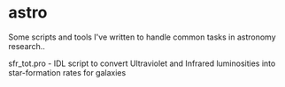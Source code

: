 # astro
Some scripts and tools I've written to handle common tasks in astronomy research..

sfr_tot.pro - IDL script to convert Ultraviolet and Infrared luminosities into 
star-formation rates for galaxies
